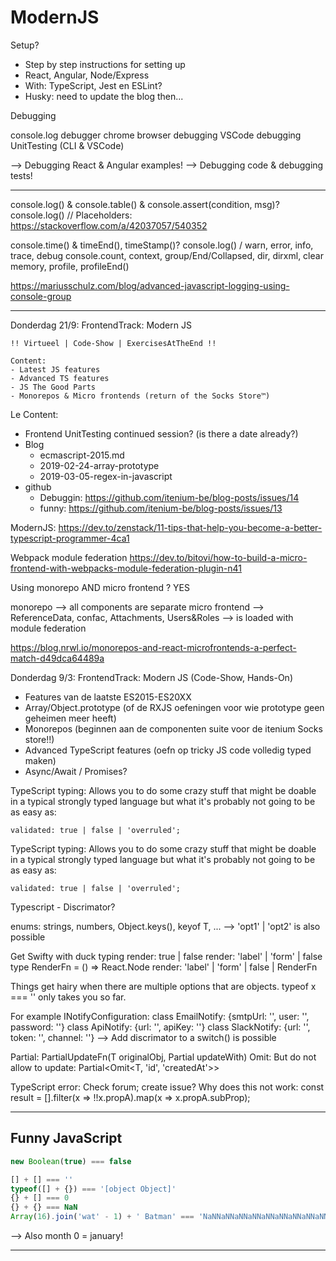 ModernJS
========

Setup?
- Step by step instructions for setting up
- React, Angular, Node/Express
- With: TypeScript, Jest en ESLint?
- Husky: need to update the blog then...





Debugging

console.log
debugger
chrome browser debugging
VSCode debugging
UnitTesting (CLI & VSCode)

--> Debugging React & Angular examples!
--> Debugging code & debugging tests!

--------------------------------

console.log() & console.table() & console.assert(condition, msg)?
console.log() // Placeholders: https://stackoverflow.com/a/42037057/540352

console.time() & timeEnd(), timeStamp()?
console.log() / warn, error, info, trace, debug
console.count, context, group/End/Collapsed, dir, dirxml, clear
memory, profile, profileEnd()

https://mariusschulz.com/blog/advanced-javascript-logging-using-console-group

--------------------------------------------------------------------------------------------------------




Donderdag 21/9: FrontendTrack: Modern JS
```
!! Virtueel | Code-Show | ExercisesAtTheEnd !!

Content:
- Latest JS features
- Advanced TS features
- JS The Good Parts
- Monorepos & Micro frontends (return of the Socks Store™)
```


Le Content:
- Frontend UnitTesting continued session? (is there a date already?)
- Blog
    - ecmascript-2015.md
    - 2019-02-24-array-prototype
    - 2019-03-05-regex-in-javascript
- github
    - Debuggin: https://github.com/itenium-be/blog-posts/issues/14
    - funny: https://github.com/itenium-be/blog-posts/issues/13
  




ModernJS:
https://dev.to/zenstack/11-tips-that-help-you-become-a-better-typescript-programmer-4ca1




Webpack module federation
https://dev.to/bitovi/how-to-build-a-micro-frontend-with-webpacks-module-federation-plugin-n41


Using monorepo AND micro frontend ? YES

monorepo --> all components are separate
micro frontend --> ReferenceData, confac, Attachments, Users&Roles --> is loaded with module federation

https://blog.nrwl.io/monorepos-and-react-microfrontends-a-perfect-match-d49dca64489a


Donderdag 9/3: FrontendTrack: Modern JS
(Code-Show, Hands-On)
- Features van de laatste ES2015-ES20XX
- Array/Object.prototype (of de RXJS oefeningen voor wie prototype geen geheimen meer heeft)
- Monorepos (beginnen aan de componenten suite voor de itenium Socks store!!)
- Advanced TypeScript features (oefn op tricky JS code volledig typed maken)
- Async/Await / Promises?

TypeScript typing:
Allows you to do some crazy stuff that might be doable in a typical strongly typed
language but what it's probably not going to be as easy as:
```
validated: true | false | 'overruled';
```



TypeScript typing:
Allows you to do some crazy stuff that might be doable in a typical strongly typed
language but what it's probably not going to be as easy as:
```
validated: true | false | 'overruled';
```




Typescript - Discrimator?

enums: strings, numbers, Object.keys(), keyof T, ...
--> 'opt1' | 'opt2' is also possible


Get Swifty with duck typing
render: true | false
render: 'label' | 'form' | false
type RenderFn = () => React.Node
render: 'label' | 'form' | false | RenderFn

Things get hairy when there are multiple options that are objects.
typeof x === '' only takes you so far.


For example INotifyConfiguration:
class EmailNotify: {smtpUrl: '', user: '', password: ''}
class ApiNotify: {url: '', apiKey: ''}
class SlackNotify: {url: '', token: '', channel: ''}
--> Add discrimator to a switch() is possible


Partial: PartialUpdateFn(T originalObj, Partial<T> updateWith)
Omit: But do not allow to update: Partial<Omit<T, 'id', 'createdAt'>>


TypeScript error: Check forum; create issue?
Why does this not work:
const result = [].filter(x => !!x.propA).map(x => x.propA.subProp);



------------------------------------------------------------------------------

Funny JavaScript
----------------

```js
new Boolean(true) === false

[] + [] === ''
typeof([] + {}) === '[object Object]'
{} + [] === 0
{} + {} === NaN
Array(16).join('wat' - 1) + ' Batman' === 'NaNNaNNaNNaNNaNNaNNaNNaNNaNNaNNaNNaNNaNNaNNaN Batman'
```

--> Also month 0 = january!


------------------------------------------------------------------------------

